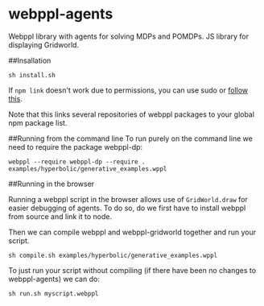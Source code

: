 # webppl-agents
Webppl library with agents for solving MDPs and POMDPs. JS library for displaying Gridworld. 

##Insallation
```
sh install.sh
```
If `npm link` doesn't work due to permissions, you can use sudo or [follow this](http://justjs.com/posts/npm-link-developing-your-own-npm-modules-without-tears). 

Note that this links several repositories of webppl packages to your global npm package list. 

##Running from the command line 
To run purely on the command line we need to require the package webppl-dp:
```
webppl --require webppl-dp --require . examples/hyperbolic/generative_examples.wppl
```

##Running in the browser

Running a webppl script in the browser allows use of `GridWorld.draw` for easier debugging of agents. To do so, do we first have to install webppl from source and link it to node. 

Then we can compile webppl and webppl-gridworld together and run your script.

```
sh compile.sh examples/hyperbolic/generative_examples.wppl
```

To just run your script without compiling (if there have been no changes to webppl-agents) we can do:

```
sh run.sh myscript.webppl
```
